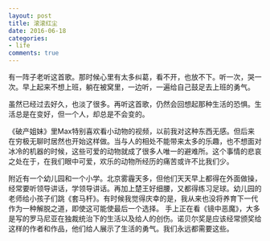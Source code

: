 ```yaml
---
layout: post
title: 滚滚红尘
date: 2016-06-18
categories:
- life
comments: true
---
```


有一阵子老听这首歌。那时候心里有太多纠葛，看不开，也放不下。听一次，哭一次。早上起来不想上班，躺在被窝里，一边听，一遍给自己鼓足去上班的勇气。

虽然已经过去好久，也淡了很多。再听这首歌，仍然会回想起那种生活的恐惧。生活总是在变好，但一个人，却总是不会变的。

《破产姐妹》里Max特别喜欢看小动物的视频，以前我对这种东西无感。但后来在穷极无聊时居然也开始这样做。当与人的相处不能带来太多的乐趣，也不想面对冰冷的机器的时候，这些可爱的动物就成了很多人唯一的避难所。这个事情的悲哀之处在于，在我们眼中可爱，欢乐的动物所经历的痛苦或许不比我们少。

附近有一个幼儿园和一个小学。北京雾霾天多，但他们天天早上都得在外面做操，经常要听领导讲话，学领导讲话。再加上楚王好细腰，又都得练习足球。幼儿园的老师给小孩子们跳《套马杆》。有时候我觉得庆幸的是，我从来也没将养育下一代作为一种解脱之道，即使这可能使最后一个选择。
手上正在看《镜中恶魔》，大多是写的罗马尼亚在独裁统治下的生活以及给人的创伤。诺贝尔奖是应该经常颁奖给这样的作者和作品，他们给人展示了生活的勇气。我们永远都需要这些。
